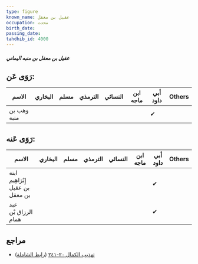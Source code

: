 ```yaml
---
type: figure
known_name: عقيل بن معقل
occupation: محدث
birth_date:
passing_date:
tahdhib_id: 4000
---
```

##### عقيل بن معقل بن منبه اليماني

## رَوَى عَن:
| الاسم       | البخاري | مسلم | الترمذي | النسائي | ابن ماجه | أبي داود | Others |
| ----------- | ------- | ---- | ------- | ------- | -------- | -------- | ------ |
| وهب بن منبه |         |      |         |         |          | ✔        |        |
## رَوَى عَنه:
| الاسم                            | البخاري | مسلم | الترمذي | النسائي | ابن ماجه | أبي داود | Others |
| -------------------------------- | ------- | ---- | ------- | ------- | -------- | -------- | ------ |
| ابنه إِبْرَاهِيم بن عقيل بن معقل |         |      |         |         |          | ✔        |        |
| عبد الرزاق بْن همام              |         |      |         |         |          | ✔        |        |
## مراجع
- [تهذيب الكمال ٢٠-٢٤١](obsidian://open?vault=Tahdhib-al-Kamal&file=Figures/٤٠٠٠-عقيل%20بن%20معقل%20بن%20منبه%20اليماني) ([رابط الشاملة](https://shamela.ws/book/3722/10371))